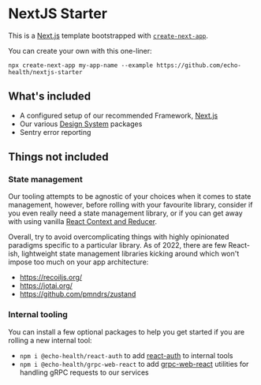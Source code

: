 # NextJS Starter 

This is a [Next.js](https://nextjs.org/) template bootstrapped with [`create-next-app`](https://github.com/vercel/next.js/tree/canary/packages/create-next-app).

You can create your own with this one-liner:

```cli
npx create-next-app my-app-name --example https://github.com/echo-health/nextjs-starter
```

## What's included

- A configured setup of our recommended Framework, [Next.js](https://nextjs.org/)
- Our various [Design System](http://github.com/echo-health/design-system) packages
- Sentry error reporting

## Things not included

### State management

Our tooling attempts to be agnostic of your choices when it comes to state management, however, before rolling with your favourite library, consider if you even really need a state management library, or if you can get away with using vanilla [React Context and Reducer](https://beta.reactjs.org/learn/scaling-up-with-reducer-and-context).

Overall, try to avoid overcomplicating things with highly opinionated paradigms specific to a particular library. As of 2022, there are few React-ish, lightweight state management libraries kicking around which won't impose too much on your app architecture:

- https://recoiljs.org/
- https://jotai.org/
- https://github.com/pmndrs/zustand

### Internal tooling

You can install a few optional packages to help you get started if you are rolling a new internal tool:

- `npm i @echo-health/react-auth` to add [react-auth](https://github.com/echo-health/design-system/tree/main/packages/patterns/react-auth) to internal tools
- `npm i @echo-health/grpc-web-react` to add [grpc-web-react](https://github.com/echo-health/design-system/tree/main/packages/utilities/react-web-react) utilities for handling gRPC requests to our services




